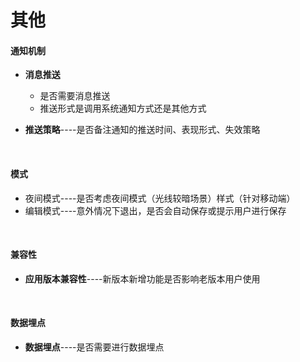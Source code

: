 # 其他

#### 通知机制

- **消息推送**
  - 是否需要消息推送
  - 推送形式是调用系统通知方式还是其他方式

- **推送策略**----是否备注通知的推送时间、表现形式、失效策略

﻿﻿

#### 模式

- 夜间模式----是否考虑夜间模式（光线较暗场景）样式（针对移动端）
- 编辑模式----意外情况下退出，是否会自动保存或提示用户进行保存

﻿

#### 兼容性

- **应用版本兼容性**----新版本新增功能是否影响老版本用户使用

﻿

#### 数据埋点﻿

- **数据埋点**----是否需要进行数据埋点

